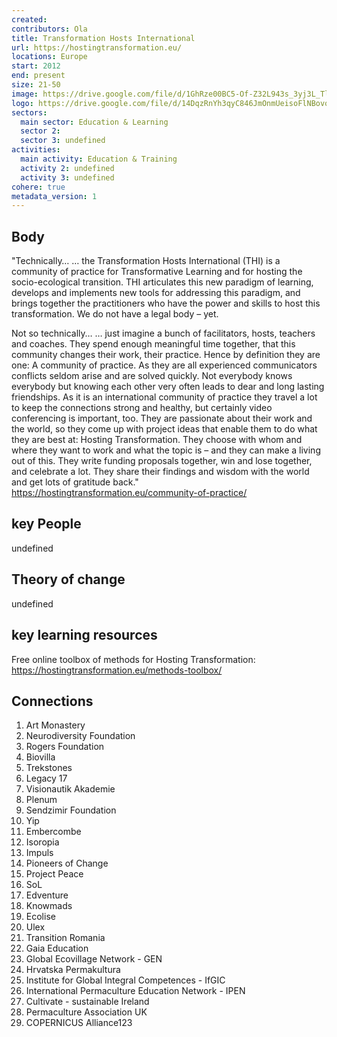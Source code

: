 ```yaml
---
created:
contributors: Ola
title: Transformation Hosts International
url: https://hostingtransformation.eu/
locations: Europe
start: 2012
end: present
size: 21-50
image: https://drive.google.com/file/d/1GhRze00BC5-Of-Z32L943s_3yj3L_Tlw/view?usp=drive_link
logo: https://drive.google.com/file/d/14DqzRnYh3qyC846JmOnmUeisoFlNBovo/view?usp=drive_link
sectors:
  main sector: Education & Learning
  sector 2: 
  sector 3: undefined
activities: 
  main activity: Education & Training
  activity 2: undefined
  activity 3: undefined
cohere: true
metadata_version: 1
---
```



## Body

"Technically…
… the Transformation Hosts International (THI) is a community of practice for Transformative Learning and for hosting the socio-ecological transition. THI articulates this new paradigm of learning, develops and implements new tools for addressing this paradigm, and brings together the practitioners who have the power and skills to host this transformation. We do not have a legal body – yet.

Not so technically…
… just imagine a bunch of facilitators, hosts, teachers and coaches. They spend enough meaningful time together, that this community changes their work, their practice. Hence by definition they are one: A community of practice.
As they are all experienced communicators conflicts seldom arise and are solved quickly. Not everybody knows everybody but knowing each other very often leads to dear and long lasting friendships. As it is an international community of practice they travel a lot to keep the connections strong and healthy, but certainly video conferencing is important, too. They are passionate about their work and the world, so they come up with project ideas that enable them to do what they are best at: Hosting Transformation. They choose with whom and where they want to work and what the topic is – and they can make a living out of this. They write funding proposals together, win and lose together, and celebrate a lot. They share their findings and wisdom with the world and get lots of gratitude back."
https://hostingtransformation.eu/community-of-practice/ 

## key People

undefined

## Theory of change

undefined

## key learning resources

Free online toolbox of methods for Hosting Transformation: 
https://hostingtransformation.eu/methods-toolbox/ 

## Connections

1. Art Monastery
2. Neurodiversity Foundation
3. Rogers Foundation
4. Biovilla
5. Trekstones
6. Legacy 17
7. Visionautik Akademie
8. Plenum
9. Sendzimir Foundation
10. Yip
11. Embercombe
12. Isoropia
13. Impuls
14. Pioneers of Change
15. Project Peace
16. SoL
17. Edventure
18. Knowmads
19. Ecolise
20. Ulex
21. Transition Romania
22. Gaia Education
23. Global Ecovillage Network - GEN
24. Hrvatska Permakultura
25. Institute for Global Integral Competences - IfGIC
26. International Permaculture Education Network - IPEN
27. Cultivate - sustainable Ireland
28. Permaculture Association UK
29. COPERNICUS Alliance123

